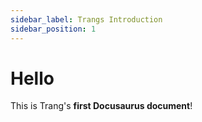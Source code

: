 ```yaml
---
sidebar_label: Trangs Introduction
sidebar_position: 1
---
```

# Hello

This is Trang's **first Docusaurus document**!
